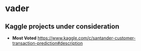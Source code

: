 # vader
## Kaggle projects under consideration 
  * **Most Voted** https://www.kaggle.com/c/santander-customer-transaction-prediction#description

